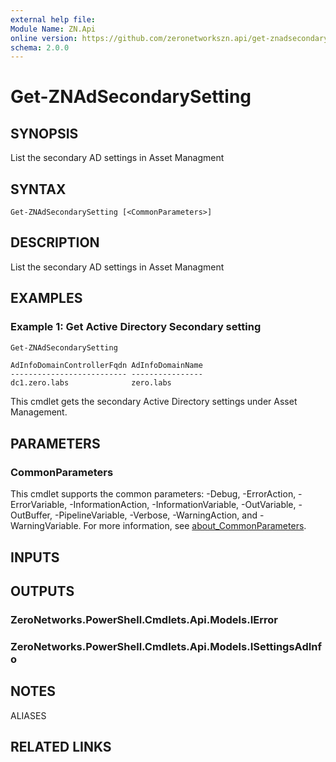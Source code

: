 ```yaml
---
external help file:
Module Name: ZN.Api
online version: https://github.com/zeronetworkszn.api/get-znadsecondarysetting
schema: 2.0.0
---
```


# Get-ZNAdSecondarySetting

## SYNOPSIS
List the secondary AD settings in Asset Managment

## SYNTAX

```
Get-ZNAdSecondarySetting [<CommonParameters>]
```

## DESCRIPTION
List the secondary AD settings in Asset Managment

## EXAMPLES

### Example 1: Get Active Directory Secondary setting
```powershell
Get-ZNAdSecondarySetting
```

```output
AdInfoDomainControllerFqdn AdInfoDomainName
-------------------------- ----------------
dc1.zero.labs              zero.labs
```

This cmdlet gets the secondary Active Directory settings under Asset Management.

## PARAMETERS

### CommonParameters
This cmdlet supports the common parameters: -Debug, -ErrorAction, -ErrorVariable, -InformationAction, -InformationVariable, -OutVariable, -OutBuffer, -PipelineVariable, -Verbose, -WarningAction, and -WarningVariable. For more information, see [about_CommonParameters](http://go.microsoft.com/fwlink/?LinkID=113216).

## INPUTS

## OUTPUTS

### ZeroNetworks.PowerShell.Cmdlets.Api.Models.IError

### ZeroNetworks.PowerShell.Cmdlets.Api.Models.ISettingsAdInfo

## NOTES

ALIASES

## RELATED LINKS


